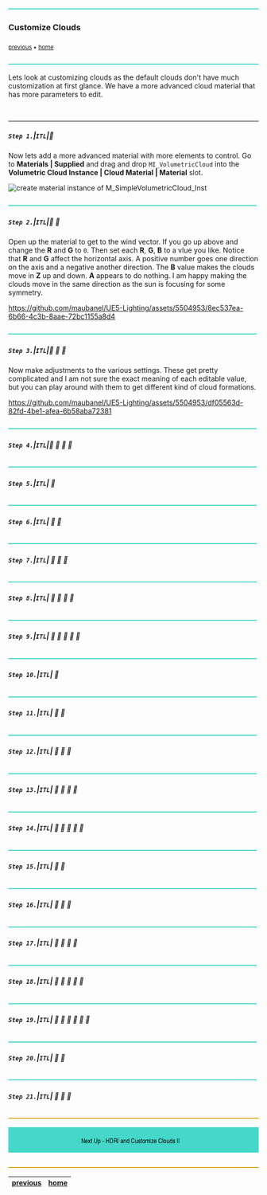 ![](../images/line3.png)

### Customize Clouds 

<sub>[previous](../post-process/README.md#user-content-post-process-volumes) • [home](../README.md#user-content-ue4-lighting)</sub>

![](../images/line3.png)

Lets look at customizing clouds as the default clouds don't have much customization at first glance. We have a more advanced cloud material that has more parameters to edit.

<br>

---


##### `Step 1.`\|`ITL`|:small_blue_diamond:

Now lets add a more advanced material with more elements to control.  Go to **Materials | Supplied** and drag and drop `MI_VolumetricCloud` into the **Volumetric Cloud Instance | Cloud Material | Material** slot.

![create material instance of M_SimpleVolumetricCloud_Inst](images/addAdvanceVCmat.png)


![](../images/line2.png)

##### `Step 2.`\|`ITL`|:small_blue_diamond: :small_blue_diamond: 

Open up the material to get to the wind vector. If you go up above and change the **R** and **G** to `0`.  Then set each **R**, **G**, **B** to a vlue you like.  Notice that **R** and **G** affect the horizontal axis.  A positive number goes one direction on the axis and a negative another direction.  The **B** value makes the clouds move in **Z** up and down.  **A** appears to do nothing. I am happy making the clouds move in the same direction as the sun is focusing for some symmetry.

https://github.com/maubanel/UE5-Lighting/assets/5504953/8ec537ea-6b66-4c3b-8aae-72bc1155a8d4

![](../images/line2.png)

##### `Step 3.`\|`ITL`|:small_blue_diamond: :small_blue_diamond: :small_blue_diamond:

Now make adjustments to the various settings.  These get pretty complicated and I am not sure the exact meaning of each editable value, but you can play around with them to get different kind of cloud formations.  

https://github.com/maubanel/UE5-Lighting/assets/5504953/df05563d-82fd-4be1-afea-6b58aba72381

![](../images/line2.png)

##### `Step 4.`\|`ITL`|:small_blue_diamond: :small_blue_diamond: :small_blue_diamond: :small_blue_diamond:



![](../images/line2.png)

##### `Step 5.`\|`ITL`| :small_orange_diamond:



![](../images/line2.png)

##### `Step 6.`\|`ITL`| :small_orange_diamond: :small_blue_diamond:



![](../images/line2.png)

##### `Step 7.`\|`ITL`| :small_orange_diamond: :small_blue_diamond: :small_blue_diamond:



![](../images/line2.png)

##### `Step 8.`\|`ITL`| :small_orange_diamond: :small_blue_diamond: :small_blue_diamond: :small_blue_diamond:



![](../images/line2.png)

##### `Step 9.`\|`ITL`| :small_orange_diamond: :small_blue_diamond: :small_blue_diamond: :small_blue_diamond: :small_blue_diamond:



![](../images/line2.png)

##### `Step 10.`\|`ITL`| :large_blue_diamond:




![](../images/line2.png)

##### `Step 11.`\|`ITL`| :large_blue_diamond: :small_blue_diamond: 



![](../images/line2.png)


##### `Step 12.`\|`ITL`| :large_blue_diamond: :small_blue_diamond: :small_blue_diamond: 



![](../images/line2.png)

##### `Step 13.`\|`ITL`| :large_blue_diamond: :small_blue_diamond: :small_blue_diamond:  :small_blue_diamond: 



![](../images/line2.png)

##### `Step 14.`\|`ITL`| :large_blue_diamond: :small_blue_diamond: :small_blue_diamond: :small_blue_diamond:  :small_blue_diamond: 



![](../images/line2.png)

##### `Step 15.`\|`ITL`| :large_blue_diamond: :small_orange_diamond: 


![](../images/line2.png)

##### `Step 16.`\|`ITL`| :large_blue_diamond: :small_orange_diamond:   :small_blue_diamond: 

![](../images/line2.png)

##### `Step 17.`\|`ITL`| :large_blue_diamond: :small_orange_diamond: :small_blue_diamond: :small_blue_diamond:


![](../images/line2.png)

##### `Step 18.`\|`ITL`| :large_blue_diamond: :small_orange_diamond: :small_blue_diamond: :small_blue_diamond: :small_blue_diamond:



![](../images/line2.png)

##### `Step 19.`\|`ITL`| :large_blue_diamond: :small_orange_diamond: :small_blue_diamond: :small_blue_diamond: :small_blue_diamond: :small_blue_diamond:



![](../images/line2.png)

##### `Step 20.`\|`ITL`| :large_blue_diamond: :large_blue_diamond:



![](../images/line2.png)

##### `Step 21.`\|`ITL`| :large_blue_diamond: :large_blue_diamond: :small_blue_diamond:



![](../images/line.png)

<!-- <img src="https://via.placeholder.com/1000x100/45D7CA/000000/?text=Next Up - HDRI and Customize Clouds"> -->
![next up next tile](images/banner.png)

![](../images/line.png)

| [previous](../post-process/README.md#user-content-post-process-volumes)| [home](../README.md#user-content-ue4-lighting) | 
|---|---|
